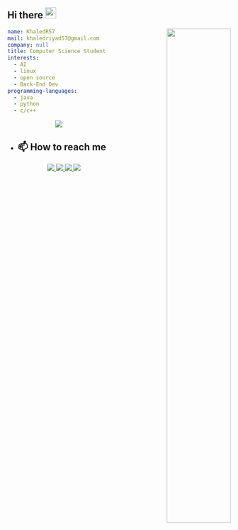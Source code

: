 ## Hi there <img src="https://media.giphy.com/media/hvRJCLFzcasrR4ia7z/giphy.gif" width="25px">


<!-- <img align="right" src="https://c.tenor.com/DBqjevyA2o4AAAAd/bongo-cat-codes.gif"  width="53.5%"/> -->

<picture align="right"  width="53.5px">
  <source media="(prefers-color-scheme: dark)" srcset="https://c.tenor.com/DBqjevyA2o4AAAAd/bongo-cat-codes.gif"   width="53.5px">
  <img  align="right"   alt="" src=""    width="53.5%">
</picture>


``` yaml
name: KhaledR57
mail: khaledriyad57@gmail.com
company: null
title: Computer Science Student
interests:
  - AI
  - linux
  - open source
  - Back-End Dev
programming-languages:
  - java
  - python
  - c/c++
```

<p align="center"><img src = "https://github-readme-stats.vercel.app/api?username=KhaledR57&theme=github_dark"/></p>

<!-- <p align="center">
<a href="https://www.buymeacoffee.com/zed0" target="_blank"><img src="https://cdn.buymeacoffee.com/buttons/default-orange.png" alt="Buy Me A Coffee" height="41" width="174"></a>
</p> -->

- ## 📫 How to reach me
  <p align="center">
  <a target="_blank" href="https://www.linkedin.com/in/khaledr57/">
    <img src="https://img.shields.io/badge/KhaledR57-linkedin-blue?style=flat&logo=linkedin">
  </a><a href="mailto:khaledriyad57@gmail.com">
    <img src="https://img.shields.io/badge/khaledriyad57-gmail-red?style=flat&logo=gmail">
  </a>
  <a href="https://www.youtube.com/channel/UC3pcIFz_1rFaSKTGnUbSmkA">
    <img src="https://img.shields.io/badge/Khaled%20Riyad-youtube-red?style=flat&logo=youtube">
  </a>
  <a href="#">
    <img src="https://img.shields.io/badge/Khaled57%234672-discord-blue?style=flat&logo=discord">
  </a>
  </p>
<!--
**KhaledR57/KhaledR57** is a ✨ _special_ ✨ repository because its `README.md` (this file) appears on your GitHub profile.

Here are some ideas to get you started:

- 🔭 I’m currently working on ...
- 🌱 I’m currently learning ...
- 👯 I’m looking to collaborate on ...
- 🤔 I’m looking for help with ...
- 💬 Ask me about ...
- 📫 How to reach me: ...
- 😄 Pronouns: ...
- ⚡ Fun fact: ...
-->
